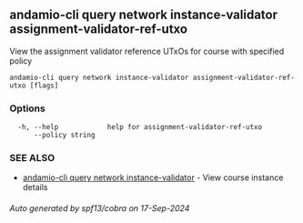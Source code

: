 ## andamio-cli query network instance-validator assignment-validator-ref-utxo

View the assignment validator reference UTxOs for course with specified policy

```
andamio-cli query network instance-validator assignment-validator-ref-utxo [flags]
```

### Options

```
  -h, --help            help for assignment-validator-ref-utxo
      --policy string   
```

### SEE ALSO

* [andamio-cli query network instance-validator](andamio-cli_query_network_instance-validator.md)	 - View course instance details

###### Auto generated by spf13/cobra on 17-Sep-2024
